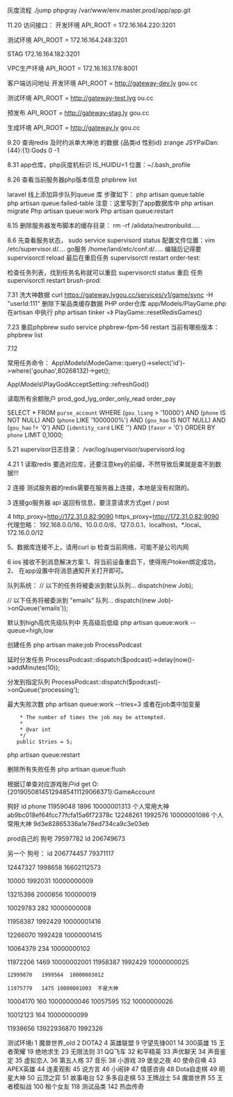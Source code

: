 灰度流程
./jump phpgray
/var/www/env.master.prod/app/app.git


11.20
访问接口：
开发环境 API_ROOT = 172.16.164.220:3201

测试环境 API_ROOT = 172.16.164.248:3201

STAG 172.16.164.182:3201

VPC生产环境  API_ROOT = 172.16.163.178:8001

客户端访问地址
开发环境 API_ROOT = http://gateway-dev.ly  gou.cc

测试环境 API_ROOT = http://gateway-test.lyg  ou.cc

预发布  API_ROOT = http://gateway-stag.ly  gou.cc

生成环境 API_ROOT = http://gateway.ly   gou.cc

9.20
查询redis 及时约派单大神池 的数据 {品类id  性别id}
zrange JSYPaiDan:{44}:{1}:Gods 0 -1

8.31
app仓库，php灰度机标识  IS_HUIDU=1
位置：~/.bash_profile


8.26
查看当前服务器php版本信息
phpbrew list

laravel 线上添加异步队列queue 库 
步骤如下：
php artisan queue:table  
php artisan queue:failed-table
注意：这里写到了app数据库中
php artisan migrate
Php artisan  queue:work
Php artisan  queue:restart

8.15
删除服务器发布脚本的缓存目录：
rm -rf /alidata/neutronbuild.....

8.6
先查看服务状态，
sudo service supervisord status
配置文件位置：vim /etc/supervisor.d/....
go服务 /home/land/etc/conf.d/.....
编辑后记得要 supervisorctl reload
最后在重启任务  supervisorctl restart order-test:

检查任务列表，找到任务名称就可以重启
supervisorctl status
重启 任务
supervisorctl restart brush-prod:

   7.31
洗大神数据
   curl https://gateway.lygou.cc/services/v1/game/sync -H "userId:111"
删除下架品类缓存数据
PHP order仓库  app/Models/PlayGame.php
在artisan 中执行 php artisan tinker  =》   PlayGame::resetRedisGames()

   7.23
   重启phpbrew
   sudo service phpbrew-fpm-56 restart
   当前有哪些版本：
   phpbrew list

   7.12

   常用任务命令：
   App\Models\ModeGame::query()->select('id')->where('gouhao',80268132)->get();

   App\Models\PlayGodAcceptSetting::refreshGod()

   读取所有余额账户
    prod_god_lyg_order_only_read order_pay

   SELECT * FROM `purse_account` WHERE (`gou_liang` > '10000') AND (`phone` IS NOT NULL) AND (`phone` LIKE '1000000%') AND (`gou_hao` IS NOT NULL) AND (`gou_hao` != '0') AND (`identity_card` LIKE '') AND (`favor` = '0') ORDER BY `phone` LIMIT 0,1000;

   
   5.21
   supervisor日志目录：
   /var/log/supervisor/supervisord.log

   4.21
   1 读取redis 要选对应库，还要注意key的前缀，不然导致后果就是查不到数据!!!

   2 连接 测试服务器的redis需要在服务器上连接，本地是没有权限的。

   3 连接go服务器 api 返回有信息，要注意请求方式get / post

   4  http_proxy=http://172.31.0.82:9090 https_proxy=http://172.31.0.82:9090
   代理忽略： 192.168.0.0/16、10.0.0.0/8、127.0.0.1、localhost、*.local、172.16.0.0/12

   
   5、数据库连接不上，请用curl ip 检查当前网络，可能不是公司内网

   6 ios 接收不到消息解决方案 1、将当前设备重启下，使得用户token绑定成功，  2、 在app设置中将消息通知开关打开即可。

   队列系统：
   // 以下的任务将被委派到默认队列...
   dispatch(new Job);

   // 以下任务将被委派到 "emails" 队列...
   dispatch((new Job)->onQueue('emails'));

   默认到high高优先级队列中  先高级后低级
   php artisan queue:work --queue=high,low

   创建任务
   php artisan make:job ProcessPodcast

   延时分发任务
    ProcessPodcast::dispatch($podcast)->delay(now()->addMinutes(10));

   分发到指定队列
    ProcessPodcast::dispatch($podcast)->onQueue('processing');

   最大失败次数
    php artisan queue:work --tries=3
   或者在job类中加变量

        * The number of times the job may be attempted.
        *
        * @var int
        */
       public $tries = 5;

   
   php artisan queue:restart

   删除所有失败任务
   php artisan queue:flush

   
   根据订单查对应游戏账户id
   get O:{20190508145129485411129066371}:GameAccount

   
   
   狗好    id             phone 
    11959048  1896  10000001313 个人常用大神  ab9bc018ef64fcc77fcfa15a6f72378c
    12248261  1992576   10000001086 个人常用大神 9d3e82865336a1e78ed734ca9c3e03eb

prod自己的 狗号 79597782
Id 206749673

另一个  狗号：
id 206774457  79371117

   12447327       1998658  16602112573
    
   10000     1992031  10000000009

   13215398  2000856  100000019

   10029783  282  10000000008

   11958387  1992429  10000001416

   12266070  1992428  10000001415

   10064379   234  10000000102

   11972206       1469    10000002001
   11958387       1992429   10000000025

    12999870   1999564  10000003012

    11975779   1475 10000001003  不是大神

   10004170  160  10000000046
   10057595 152  10000000026

   10012123  164  10000000099

   11938656  13922936870  1992326

测试环境ı
1 魔兽世界_old
2 DOTA2
4 英雄联盟
9 守望先锋001
14  300英雄
15  王者荣耀
19  绝地求生
23  无限法则
31  QQ飞车
32  和平精英
33  声优聊天
34  声音鉴定
35  虚拟恋人
36  第五人格
37  音乐
38  小游戏
39  堡垒之夜
40  使命召唤
43  APEX英雄
44  连麦观影
45  说方言
46  小闹钟
47  情感咨询
48  Dota自走棋
49  明星大神
50  云顶之弈
51  故事电台
52  多多自走棋
53  王牌战士
54  魔兽世界
55  王者模拟战
100 租个女友
118 测试品类
142 热血传奇

